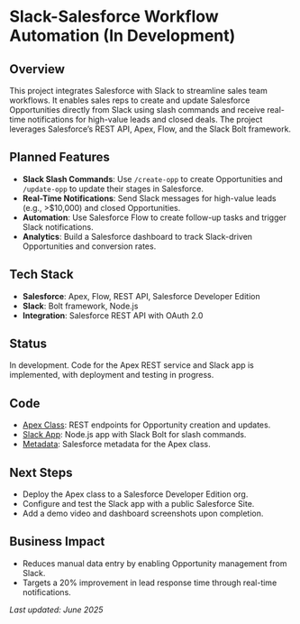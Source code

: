 # Slack-Salesforce Workflow Automation (In Development)

## Overview
This project integrates Salesforce with Slack to streamline sales team workflows. It enables sales reps to create and update Salesforce Opportunities directly from Slack using slash commands and receive real-time notifications for high-value leads and closed deals. The project leverages Salesforce’s REST API, Apex, Flow, and the Slack Bolt framework.

## Planned Features
- **Slack Slash Commands**: Use `/create-opp` to create Opportunities and `/update-opp` to update their stages in Salesforce.
- **Real-Time Notifications**: Send Slack messages for high-value leads (e.g., >$10,000) and closed Opportunities.
- **Automation**: Use Salesforce Flow to create follow-up tasks and trigger Slack notifications.
- **Analytics**: Build a Salesforce dashboard to track Slack-driven Opportunities and conversion rates.

## Tech Stack
- **Salesforce**: Apex, Flow, REST API, Salesforce Developer Edition
- **Slack**: Bolt framework, Node.js
- **Integration**: Salesforce REST API with OAuth 2.0

## Status
In development. Code for the Apex REST service and Slack app is implemented, with deployment and testing in progress.

## Code
- [Apex Class](classes/SlackSalesforceIntegration.cls): REST endpoints for Opportunity creation and updates.
- [Slack App](index.js): Node.js app with Slack Bolt for slash commands.
- [Metadata](classes/SlackSalesforceIntegration.cls-meta.xml): Salesforce metadata for the Apex class.

## Next Steps
- Deploy the Apex class to a Salesforce Developer Edition org.
- Configure and test the Slack app with a public Salesforce Site.
- Add a demo video and dashboard screenshots upon completion.

## Business Impact
- Reduces manual data entry by enabling Opportunity management from Slack.
- Targets a 20% improvement in lead response time through real-time notifications.

*Last updated: June 2025*
